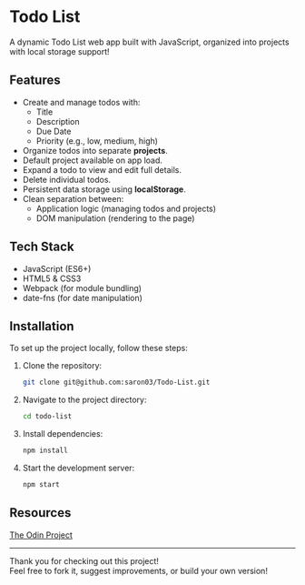 # Todo List

A dynamic Todo List web app built with JavaScript, organized into projects with local storage support!

## Features
- Create and manage todos with:
  - Title
  - Description
  - Due Date
  - Priority (e.g., low, medium, high)
- Organize todos into separate **projects**.
- Default project available on app load.
- Expand a todo to view and edit full details.
- Delete individual todos.
- Persistent data storage using **localStorage**.
- Clean separation between:
  - Application logic (managing todos and projects)
  - DOM manipulation (rendering to the page)

## Tech Stack
- JavaScript (ES6+)
- HTML5 & CSS3
- Webpack (for module bundling)
- date-fns (for date manipulation)

## Installation

To set up the project locally, follow these steps:

1. Clone the repository:
    ```bash
    git clone git@github.com:saron03/Todo-List.git
    ```

2. Navigate to the project directory:
    ```bash
    cd todo-list
    ```

3. Install dependencies:
    ```bash
    npm install
    ```

4. Start the development server:
    ```bash
    npm start
    ```

## Resources

[The Odin Project](https://www.theodinproject.com/) 

---

Thank you for checking out this project!  
Feel free to fork it, suggest improvements, or build your own version! 


